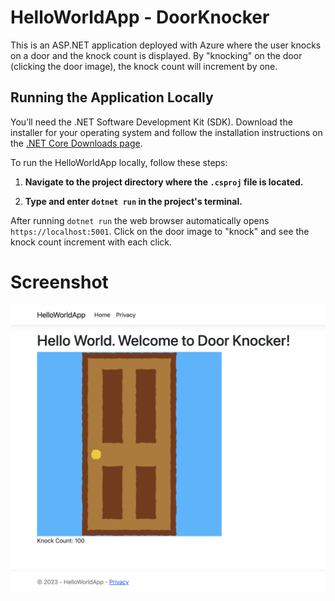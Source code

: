 # HelloWorldApp - DoorKnocker
This is an ASP.NET application deployed with Azure where the user knocks on a door and the knock count is displayed. By "knocking" on the door (clicking the door image), the knock count will increment by one.

## Running the Application Locally

You’ll need the .NET Software Development Kit (SDK). Download the installer for your operating system and follow the installation instructions on the [.NET Core Downloads page](https://dotnet.microsoft.com/download/dotnet/).  

To run the HelloWorldApp locally, follow these steps:

1. **Navigate to the project directory where the `.csproj` file is located.**

2. **Type and enter `dotnet run` in the project's terminal.**  

After running `dotnet run` the web browser automatically opens `https://localhost:5001`. Click on the door image to "knock" and see the knock count increment with each click.

# Screenshot
![HelloWorldApp DoorKnocker Screenshot](./screenshots/HelloWorldApp_DoorKnocker.png)  
